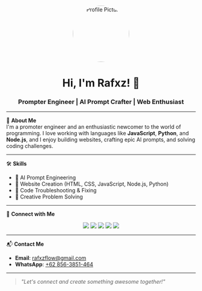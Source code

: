 <div align="center">
  <img src="https://img101.pixhost.to/images/600/556070825_rafxz.jpg/u/your-github-id?v=4" width="150" alt="Profile Picture" style="border-radius: 50%;" />
  
  # Hi, I'm Rafxz! 👋

  <h3>Prompter Engineer | AI Prompt Crafter | Web Enthusiast</h3>
</div>

---

🌟 **About Me**  
I'm a promoter engineer and an enthusiastic newcomer to the world of programming. I love working with languages like **JavaScript**, **Python**, and **Node.js**, and I enjoy building websites, crafting epic AI prompts, and solving coding challenges.

---

🛠 **Skills**
- 🔹 AI Prompt Engineering
- 🔹 Website Creation (HTML, CSS, JavaScript, Node.js, Python)
- 🔹 Code Troubleshooting & Fixing
- 🔹 Creative Problem Solving

---

📱 **Connect with Me**

<p align="center">
  <a href="https://www.tiktok.com/@rappanjai"><img src="https://img.shields.io/badge/TikTok-000?style=for-the-badge&logo=tiktok&logoColor=white"/></a>
  <a href="https://instagram.com/rfxz_flowup"><img src="https://img.shields.io/badge/Instagram-E4405F?style=for-the-badge&logo=instagram&logoColor=white"/></a>
  <a href="https://youtube.com/@rafxzcihuy"><img src="https://img.shields.io/badge/YouTube-FF0000?style=for-the-badge&logo=youtube&logoColor=white"/></a>
  <a href="https://wa.me/628563851464"><img src="https://img.shields.io/badge/WhatsApp-25D366?style=for-the-badge&logo=whatsapp&logoColor=white"/></a>
  <a href="https://github.com/ranzgz"><img src="https://img.shields.io/badge/GitHub-181717?style=for-the-badge&logo=github&logoColor=white"/></a>
</p>

---

📬 **Contact Me**

- **Email**: [rafxzflow@gmail.com](mailto:rafxzflow@gmail.com)
- **WhatsApp**: [+62 856-3851-464](https://wa.me/628563851464)

---

> _"Let's connect and create something awesome together!"_
